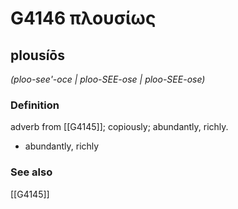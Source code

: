 # G4146 πλουσίως

## plousíōs

_(ploo-see'-oce | ploo-SEE-ose | ploo-SEE-ose)_

### Definition

adverb from [[G4145]]; copiously; abundantly, richly.

- abundantly, richly

### See also

[[G4145]]

